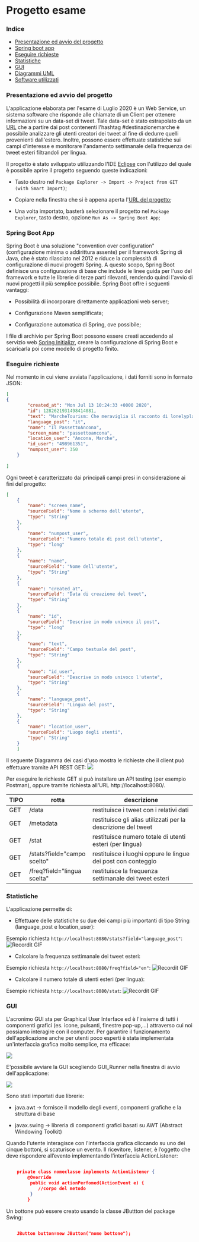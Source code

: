 # Progetto esame
### Indice



- [Presentazione ed avvio del progetto](https://github.com/andreeacraiu/ProgettoEsame2k20#presentazione-progetto)
- [Spring boot app](https://github.com/andreeacraiu/ProgettoEsame2k20#spring-boot-app)
- [Eseguire richieste](https://github.com/andreeacraiu/ProgettoEsame2k20#Eseguire-richieste)
- [Statistiche](https://github.com/andreeacraiu/ProgettoEsame2k20#statistiche)
- [GUI](https://github.com/andreeacraiu/ProgettoEsame2k20#gui)
- [Diagrammi UML](https://github.com/andreeacraiu/ProgettoEsame2k20#diagrammi-UML)
- [Software utilizzati](https://github.com/andreeacraiu/ProgettoEsame2k20#software-utilizzati)

### Presentazione ed avvio del progetto
L'applicazione elaborata per l'esame di Luglio 2020 è un Web Service, un sistema software che risponde alle chiamate di un Client per ottenere informazioni su un data-set di tweet. Tale data-set è stato estrapolato da un [URL](https://wd4hfxnxxa.execute-api.us-east-2.amazonaws.com/dev/api/1.1/search/tweets.json?q=destinazionemarche&count=100) che a partire dai post contenenti l'hashtag #destinazionemarche è possibile analizzare gli utenti creatori dei tweet al fine di dedurre quelli provenienti dall'estero. Inoltre, possono essere effettuate statistiche sui campi d'interesse e monitorare l'andamento settimanale della frequenza dei tweet esteri filtrandoli per lingua.

Il progetto è stato sviluppato utilizzando l'IDE [Eclipse](https://www.eclipse.org/downloads/) con l'utilizzo del quale è possibile aprire il progetto seguendo queste indicazioni:


- Tasto destro nel `Package Explorer -> Import -> Project from GIT (with Smart Import)`;

- Copiare nella finestra che si è appena aperta l'[URL del progetto](https://github.com/andreeacraiu/ProgettoEsame2k20);

- Una volta importato, basterà selezionare il progetto nel `Package Explorer`, tasto destro, opzione `Run As -> Spring Boot App`;

### Spring Boot App
Spring Boot è una soluzione "convention over configuration" (configurazione minima o addirittura assente) per il framework Spring di Java, che è stato rilasciato nel 2012 e riduce la complessità di configurazione di nuovi progetti Spring. A questo scopo, Spring Boot definisce una configurazione di base che include le linee guida per l'uso del framework e tutte le librerie di terze parti rilevanti, rendendo quindi l'avvio di nuovi progetti il più semplice possibile. 
Spring Boot offre i seguenti vantaggi:

- Possibilità di incorporare direttamente applicazioni web server;

- Configurazione Maven semplificata;

- Configurazione automatica di Spring, ove possibile;

I file di archivio per Spring Boot possono essere creati accedendo al servizio web [Spring Initializr](https://start.spring.io), creare la configurazione di Spring Boot e scaricarla poi come modello di progetto finito.

### Eseguire richieste
Nel momento in cui viene avviata l'applicazione, i dati forniti sono in formato JSON: 

```json
[
{
        "created_at": "Mon Jul 13 10:24:33 +0000 2020",
        "id": 1282621931498414081,
        "text": "MarcheTourism: Che meraviglia il racconto di lonelyplanet_it nelle #Marche!\n\nDate un'occhiata ai luoghi, alle stori… https://t.co/xvsmrs7p8U",
        "language_post": "it",
        "name": "Il PassettoAncona",
        "screen_name": "passettoancona",
        "location_user": "Ancona, Marche",
        "id_user": "498961351",
        "numpost_user": 350
    }
      
]
```
Ogni tweet è caratterizzato dai principali campi presi in considerazione ai fini del progetto:

```json
[
    {
        "name": "screen_name",
        "sourceField": "Nome a schermo dell'utente",
        "type": "String"
    },
    {
        "name": "numpost_user",
        "sourceField": "Numero totale di post dell'utente",
        "type": "long"
    },
    {
        "name": "name",
        "sourceField": "Nome dell'utente",
        "type": "String"
    },
    {
        "name": "created_at",
        "sourceField": "Data di creazione del tweet",
        "type": "String"
    },
    {
        "name": "id",
        "sourceField": "Descrive in modo univoco il post",
        "type": "long"
    },
    {
        "name": "text",
        "sourceField": "Campo testuale del post",
        "type": "String"
    },
    {
        "name": "id_user",
        "sourceField": "Descrive in modo univoco l'utente",
        "type": "String"
    },
    {
        "name": "language_post",
        "sourceField": "Lingua del post",
        "type": "String"
    },
    {
        "name": "location_user",
        "sourceField": "Luogo degli utenti",
        "type": "String"
    }
    ]
```

Il seguente Diagramma dei casi d'uso mostra le richieste che il client può effettuare tramite API REST GET:
<img src="https://github.com/andreeacraiu/ProgettoEsame2k20/blob/master/umlDIAGRAM/USE_CASE_DIAGRAM.png">

Per eseguire le richieste GET si può installare un API testing (per esempio Postman), oppure tramite richiesta all'URL http://localhost:8080/.

|    TIPO        |rotta                          |descrizione                                              |
|----------------|-------------------------------|---------------------------------------------------------|
|GET             |/data                          |restituisce i tweet con i relativi dati                  |
|GET             |/metadata                      |restituisce gli alias utilizzati per la descrizione del tweet         |
|GET             |/stat                          |restituisce numero totale di utenti esteri (per lingua)                        |
|GET             |/stats?field="campo scelto"    |restituisce i luoghi oppure le lingue dei post con conteggio                |
|GET             |/freq?field="lingua scelta"    |restituisce la frequenza settimanale dei tweet esteri|

### Statistiche

L'applicazione permette di:
- Effettuare delle statistiche su due dei campi più importanti di tipo String (language_post e location_user):

Esempio richiesta `http://localhost:8080/stats?field="language_post"`:
![Recordit GIF](http://g.recordit.co/pb6cuhnZmP.gif)

- Calcolare la frequenza settimanale dei tweet esteri:

Esempio richiesta `http://localhost:8080/freq?field="en"`:
![Recordit GIF](http://g.recordit.co/145qqOxvHR.gif)

- Calcolare il numero totale di utenti esteri (per lingua):

Esempio richiesta `http://localhost:8080/stat`:
![Recordit GIF](http://g.recordit.co/axZCKFv8JB.gif)

### GUI

L'acronimo GUI sta per Graphical User Interface ed è l'insieme di tutti i componenti grafici (es. icone, pulsanti, finestre pop-up,...) attraverso cui noi possiamo interagire con il computer. Per garantire il funzionamento dell'applicazione anche per utenti poco esperti è stata implementata un'interfaccia grafica molto semplice, ma efficace: 

<img src="https://github.com/andreeacraiu/ProgettoEsame2k20/blob/master/GUI_.png">

E'possibile avviare la GUI scegliendo GUI_Runner nella finestra di avvio dell'applicazione:

<img src="https://github.com/andreeacraiu/ProgettoEsame2k20/blob/master/GUI_RUNNER.png">

Sono stati importati due librerie:

- java.awt -> fornisce il modello degli eventi, componenti grafiche e la struttura di base

- javax.swing -> libreria di componenti grafici basati su AWT (Abstract Windowing Toolkit)

Quando l'utente interagisce con l'interfaccia grafica cliccando su uno dei cinque bottoni, si scaturisce un evento. Il ricevitore, listener, è l’oggetto che deve rispondere all’evento implementando l’interfaccia ActionListener:

```json

	private class nomeclasse implements ActionListener {
        @Override
         public void actionPerfomed(ActionEvent e) {
            //corpo del metodo
         }
        } 
```

Un bottone può essere creato usando la classe JButtton del package Swing:

```json

	JButton button=new JButton("nome bottone");
```
